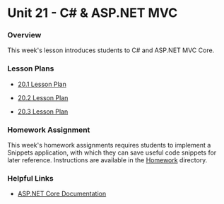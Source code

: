 # Unit 21 - C# & ASP.NET MVC

### Overview

This week's lesson introduces students to C# and ASP.NET MVC Core. 

### Lesson Plans

* [20.1 Lesson Plan](01-Day/01-Day-LessonPlan.md)

* [20.2 Lesson Plan](02-Day/02-Day-LessonPlan.md)

* [20.3 Lesson Plan](03-Day/03-Day-LessonPlan.md)

### Homework Assignment

This week's homework assignments requires students to implement a Snippets application, with which they can save useful code snippets for later reference. Instructions are available in the [Homework](../../../../01-Class-Content/21-regionalized-content/C%23/02-Homework/README.md) directory.

### Helpful Links

* [ASP.NET Core Documentation](https://docs.asp.net/en/latest/intro.html)
